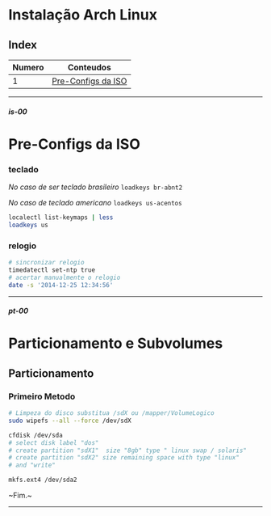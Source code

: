 # Instalação Arch Linux

## Index

| Numero | Conteudos |
|---|---|
| 1 | [Pre-Configs da ISO](#is-00) |

---

##### is-00
# Pre-Configs da ISO

### **teclado**

_No caso de ser teclado brasileiro_ `loadkeys br-abnt2`

_No caso de teclado americano_ `loadkeys us-acentos`

```bash
localectl list-keymaps | less
loadkeys us
```

### **relogio**

```bash
# sincronizar relogio
timedatectl set-ntp true
# acertar manualmente o relogio
date -s '2014-12-25 12:34:56'
```

---

##### pt-00
# Particionamento e Subvolumes

## **Particionamento**

### **Primeiro Metodo**

```bash
# Limpeza do disco substitua /sdX ou /mapper/VolumeLogico
sudo wipefs --all --force /dev/sdX

cfdisk /dev/sda
# select disk label "dos"
# create partition "sdX1"  size "8gb" type " linux swap / solaris"
# create partition "sdX2" size remaining space with type "linux"
# and "write"

mkfs.ext4 /dev/sda2
```

~Fim.~

---
